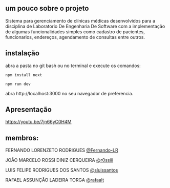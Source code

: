 ## um pouco sobre o projeto

Sistema para gerenciamento de clínicas médicas desenvolvidos para a disciplina de Laboratorio De Engenharia De Software com a implementação de algumas funcionalidades  simples como cadastro de pacientes, funcionarios, endereços, agendamento de consultas entre outros. 

## instalação

abra a pasta no git bash ou no terminal e execute os comandos:

```npm install next```

```npm run dev```

abra http://localhost:3000 no seu navegador de preferencia.

## Apresentação
https://youtu.be/7jn66yC0H4M

## membros:

FERNANDO LORENZETO RODRIGUES [@Fernando-LR](https://www.github.com/Fernando-LR)

JOÃO MARCELO ROSSI DINIZ CERQUEIRA [@r0ssiii](https://www.github.com/r0ssiii)

LUIS FELIPE RODRIGUES DOS SANTOS [@sluissantos](https://www.github.com/sluissantos)

RAFAEL ASSUNÇÃO LADEIRA TORGA [@rafaalt](https://www.github.com/rafaalt)
